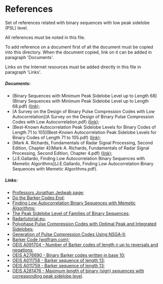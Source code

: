 References
==========
Set of references related with binary sequences with low peak sidelobe (PSL) level.

All references must be noted in this file.

To add reference on a document first of all the document must be copied into this directory.
When the document copied, link on it can be added in paragraph 'Documents'.

Links on the Internet resources must be added directly in this file in paragraph 'Links'.

##### Documents:
- [Binary Sequences with Minimum Peak Sidelobe Level up to Length 68](Binary Sequences with Minimum Peak Sidelobe Level up to Length 68.pdf) ([link](http://arxiv.org/pdf/1212.4930.pdf));
- [A Survey on the Design of Binary Pulse Compression Codes with Low Autocorrelation](A Survey on the Design of Binary Pulse Compression Codes with Low Autocorrelation.pdf) ([link](http://cdn.intechopen.com/pdfs/9713/InTech-A_survey_on_the_design_of_binary_pulse_compression_codes_with_low_autocorrelation.pdf));
- [Best-Known Autocorrelation Peak Sidelobe Levels for Binary Codes of Length 71 to 105](Best-Known Autocorrelation Peak Sidelobe Levels for Binary Codes of Length 71 to 105.pdf) ([link](http://norbertwiener.umd.edu/crowds/documents/best_known_binary.pdf));
- [Mark A. Richards, Fundamentals of Radar Signal Processing, Second Edition, Chapter 4](Mark A. Richards, Fundamentals of Radar Signal Processing, Second Edition, Chapter 4.pdf) ([link](http://users.ece.gatech.edu/~mrichard/Ch4_FRSP2e.pdf));
- [J.E.Gallardo, Finding Low Autocorrelation Binary Sequences with Memetic Algorithms](J.E.Gallardo, Finding Low Autocorrelation Binary Sequences with Memetic Algorithms.pdf).

##### Links:
- [Professors Jonathan Jedwab page](http://people.math.sfu.ca/~jed/);
- [Do the Barker Codes End](http://www.math.wpi.edu/MPI2008/TSC/TSC-MPI.pdf);
- [Finding Low Autocorrelation Binary Sequences with Memetic Algorithms](http://www.lcc.uma.es/~ccottap/papers/labsASC.pdf);
- [The Peak Sidelobe Level of Families of Binary Sequences](http://www.idmercer.com/jedwab-yoshida06.pdf);
- [Radartutorial.eu](http://www.radartutorial.eu/08.transmitters/Intrapulse%20Modulation.en.html);
- [Polyphase Pulse Compression Codes with Optimal Peak and Integrated Sidelobes](http://www.norbertwiener.umd.edu/crowds/documents/polyphase_pulse_comprssion_codes_with_optimal_sidelobes.pdf);
- [Generation of Pulse Compression Codes Using NSGA-II](http://dspace.nitrkl.ac.in/dspace/bitstream/2080/1112/1/aks2fin.pdf);
- [Barker Code (wolfram.com)](http://mathworld.wolfram.com/BarkerCode.html);
- [OEIS A091704 - Number of Barker codes of length n up to reversals and negations](https://oeis.org/A091704);
- [OEIS A276690 - Binary Barker codes written in base 10](https://oeis.org/A276690);
- [OEIS A011758 - Barker sequence of length 13](https://oeis.org/A011758);
- [OEIS A011759 - Barker sequence of length 13](https://oeis.org/A011759);
- [OEIS A281476 - Maximum length of binary (sign) sequences with corresponding peak sidelobe level](https://oeis.org/A281476).
